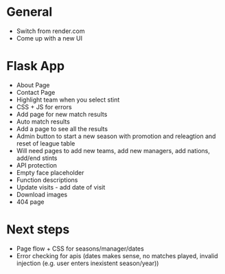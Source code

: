 # General

- Switch from render.com
- Come up with a new UI

# Flask App

- About Page
- Contact Page
- Highlight team when you select stint
- CSS + JS for errors
- Add page for new match results
- Auto match results
- Add a page to see all the results
- Admin button to start a new season with promotion and releagtion and reset of league table
- Will need pages to add new teams, add new managers, add nations, add/end stints
- API protection
- Empty face placeholder
- Function descriptions
- Update visits - add date of visit
- Download images
- 404 page

# Next steps
- Page flow + CSS for seasons/manager/dates
- Error checking for apis (dates makes sense, no matches played, invalid injection (e.g. user enters inexistent season/year))
